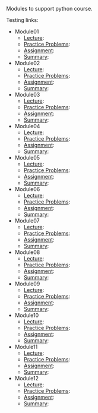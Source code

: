 Modules to support python course.

Testing links:

* Module01
  * [Lecture](./module01-lecture.html): 
  * [Practice Problems](./module01-problem-set.html):
  * [Assignment](./module01-assignment.html):
  * [Summary](./module01-summary.html):
* Module02
  * [Lecture](./module02-lecture.html):
  * [Practice Problems](./module02-problem-set.html):
  * [Assignment](./module02-assignment.html):
  * [Summary](./module02-summary.html):
* Module03
  * [Lecture](./module03-lecture.html):
  * [Practice Problems](./module03-problem-set.html):
  * [Assignment](./module03-assignment.html):
  * [Summary](./module03-summary.html):
* Module04
  * [Lecture](./module04-lecture.html):
  * [Practice Problems](./module04-problem-set.html):
  * [Assignment](./module04-assignment.html):
  * [Summary](./module04-summary.html):
* Module05
  * [Lecture](./module05-lecture.html):
  * [Practice Problems](./module05-problem-set.html):
  * [Assignment](./module05-assignment.html):
  * [Summary](./module05-summary.html):
* Module06
  * [Lecture](./module06-lecture.html):
  * [Practice Problems](./module06-problem-set.html):
  * [Assignment](./module06-assignment.html):
  * [Summary](./module06-summary.html):
* Module07
  * [Lecture](./module07-lecture.html):
  * [Practice Problems](./module07-problem-set.html):
  * [Assignment](./module07-assignment.html):
  * [Summary](./module07-summary.html):
* Module08
  * [Lecture](./module08-lecture.html):
  * [Practice Problems](./module08-problem-set.html):
  * [Assignment](./module08-assignment.html):
  * [Summary](./module08-summary.html):
* Module09
  * [Lecture](./module09-lecture.html):
  * [Practice Problems](./module09-problem-set.html):
  * [Assignment](./module09-assignment.html):
  * [Summary](./module09-summary.html):
* Module10
  * [Lecture](./module10-lecture.html):
  * [Practice Problems](./module10-problem-set.html):
  * [Assignment](./module10-assignment.html):
  * [Summary](./module10-summary.html):
* Module11
  * [Lecture](./module11-lecture.html):
  * [Practice Problems](./module11-problem-set.html):
  * [Assignment](./module11-assignment.html):
  * [Summary](./module11-summary.html):
* Module12
  * [Lecture](./module12-lecture.html):
  * [Practice Problems](./module12-problem-set.html):
  * [Assignment](./module12-assignment.html):
  * [Summary](./module12-summary.html):